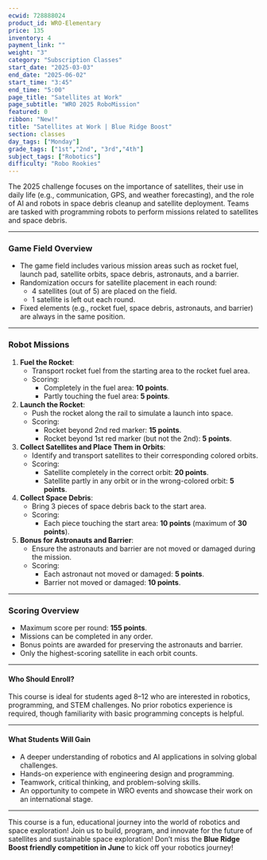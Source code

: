 ```yaml
---
ecwid: 728888024
product_id: WRO-Elementary
price: 135
inventory: 4
payment_link: ""
weight: "3"
category: "Subscription Classes"
start_date: "2025-03-03"
end_date: "2025-06-02"
start_time: "3:45"
end_time: "5:00"
page_title: "Satellites at Work"
page_subtitle: "WRO 2025 RoboMission"
featured: 0
ribbon: "New!"
title: "Satellites at Work | Blue Ridge Boost"
section: classes
day_tags: ["Monday"]
grade_tags: ["1st","2nd", "3rd","4th"]
subject_tags: ["Robotics"]
difficulty: "Robo Rookies"
---
```

<p><strong></strong></p><p>The 2025 challenge focuses on the importance of satellites, their use in daily life (e.g., communication, GPS, and weather forecasting), and the role of AI and robots in space debris cleanup and satellite deployment. Teams are tasked with programming robots to perform missions related to satellites and space debris.</p><hr><h3><strong>Game Field Overview</strong></h3><ul> <li>The game field includes various mission areas such as rocket fuel, launch pad, satellite orbits, space debris, astronauts, and a barrier.</li> <li>Randomization occurs for satellite placement in each round: <ul> <li>4 satellites (out of 5) are placed on the field.</li> <li>1 satellite is left out each round.</li> </ul> </li> <li>Fixed elements (e.g., rocket fuel, space debris, astronauts, and barrier) are always in the same position.</li> </ul><hr><h3><strong>Robot Missions</strong></h3><ol> <li><strong>Fuel the Rocket</strong>: <ul> <li>Transport rocket fuel from the starting area to the rocket fuel area.</li> <li>Scoring: <ul> <li>Completely in the fuel area: <strong>10 points</strong>.</li> <li>Partly touching the fuel area: <strong>5 points</strong>.</li> </ul> </li> </ul> </li> <li><strong>Launch the Rocket</strong>: <ul> <li>Push the rocket along the rail to simulate a launch into space.</li> <li>Scoring: <ul> <li>Rocket beyond 2nd red marker: <strong>15 points</strong>.</li> <li>Rocket beyond 1st red marker (but not the 2nd): <strong>5 points</strong>.</li> </ul> </li> </ul> </li> <li><strong>Collect Satellites and Place Them in Orbits</strong>: <ul> <li>Identify and transport satellites to their corresponding colored orbits.</li> <li>Scoring: <ul> <li>Satellite completely in the correct orbit: <strong>20 points</strong>.</li> <li>Satellite partly in any orbit or in the wrong-colored orbit: <strong>5 points</strong>.</li> </ul> </li> </ul> </li> <li><strong>Collect Space Debris</strong>: <ul> <li>Bring 3 pieces of space debris back to the start area.</li> <li>Scoring: <ul> <li>Each piece touching the start area: <strong>10 points</strong> (maximum of <strong>30 points</strong>).</li> </ul> </li> </ul> </li> <li><strong>Bonus for Astronauts and Barrier</strong>: <ul> <li>Ensure the astronauts and barrier are not moved or damaged during the mission.</li> <li>Scoring: <ul> <li>Each astronaut not moved or damaged: <strong>5 points</strong>.</li> <li>Barrier not moved or damaged: <strong>10 points</strong>.</li> </ul> </li> </ul> </li> </ol><hr><h3><strong>Scoring Overview</strong></h3><ul> <li>Maximum score per round: <strong>155 points</strong>.</li> <li>Missions can be completed in any order.</li> <li>Bonus points are awarded for preserving the astronauts and barrier.</li> <li>Only the highest-scoring satellite in each orbit counts.</li></ul><hr> <h4><strong>Who Should Enroll?</strong></h4> <p>This course is ideal for students aged 8–12 who are interested in robotics, programming, and STEM challenges. No prior robotics experience is required, though familiarity with basic programming concepts is helpful.</p> <hr> <h4><strong>What Students Will Gain</strong></h4> <ul> <li>A deeper understanding of robotics and AI applications in solving global challenges.</li> <li>Hands-on experience with engineering design and programming.</li> <li>Teamwork, critical thinking, and problem-solving skills.</li> <li>An opportunity to compete in WRO events and showcase their work on an international stage.</li> </ul> <hr> <p>This course is a fun, educational journey into the world of robotics and space exploration! Join us to build, program, and innovate for the future of satellites and sustainable space exploration! Don’t miss the <strong>Blue Ridge Boost friendly competition in June</strong> to kick off your robotics journey!</p>
